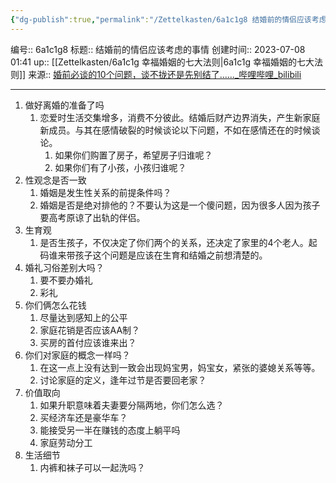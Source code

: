 ```yaml
---
{"dg-publish":true,"permalink":"/Zettelkasten/6a1c1g8 结婚前的情侣应该考虑的事情/","dgPassFrontmatter":true}
---
```


编号:: 6a1c1g8
标题:: 结婚前的情侣应该考虑的事情
创建时间:: 2023-07-08 01:41
up:: [[Zettelkasten/6a1c1g 幸福婚姻的七大法则\|6a1c1g 幸福婚姻的七大法则]]
来源:: [婚前必谈的10个问题，谈不拢还是先别结了......_哔哩哔哩_bilibili](https://www.bilibili.com/video/BV1W14y1K7KB/?spm_id_from=333.999.0.0&vd_source=bcf798ace50733030b9c7e1fb6a3a349)

---

1. 做好离婚的准备了吗
	1. 恋爱时生活交集增多，消费不分彼此。结婚后财产边界消失，产生新家庭新成员。与其在感情破裂的时候谈论以下问题，不如在感情还在的时候谈论。
		1. 如果你们购置了房子，希望房子归谁呢？
		2. 如果你们有了小孩，小孩归谁呢？
2. 性观念是否一致
	1. 婚姻是发生性关系的前提条件吗？
	2. 婚姻是否是绝对排他的？不要认为这是一个傻问题，因为很多人因为孩子要高考原谅了出轨的伴侣。
3. 生育观
	1. 是否生孩子，不仅决定了你们两个的关系，还决定了家里的4个老人。起码谁来带孩子这个问题是应该在生育和结婚之前想清楚的。
4. 婚礼习俗差别大吗？
	1. 要不要办婚礼
	2. 彩礼
5. 你们俩怎么花钱
	1. 尽量达到感知上的公平
	2. 家庭花销是否应该AA制？
	3. 买房的首付应该谁来出？
6. 你们对家庭的概念一样吗？
	1. 在这一点上没有达到一致会出现妈宝男，妈宝女，紧张的婆媳关系等等。
	2. 讨论家庭的定义，逢年过节是否要回老家？
7. 价值取向
	1. 如果升职意味着夫妻要分隔两地，你们怎么选？
	2. 买经济车还是豪华车？
	3. 能接受另一半在赚钱的态度上躺平吗
	4. 家庭劳动分工
8. 生活细节
	1. 内裤和袜子可以一起洗吗？

